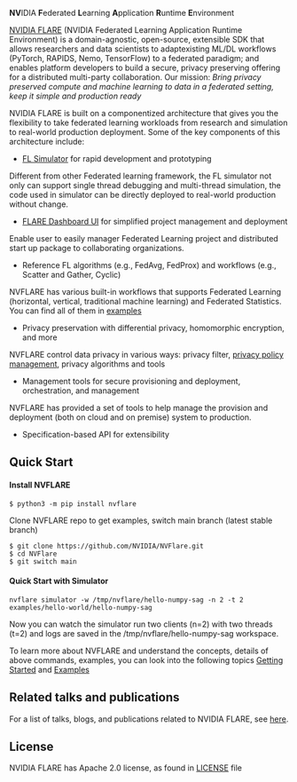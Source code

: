 **NV**IDIA **F**ederated **L**earning **A**pplication **R**untime **E**nvironment

[NVIDIA FLARE](https://nvflare.readthedocs.io/en/main/index.html) (NVIDIA Federated Learning Application Runtime Environment)
is a domain-agnostic, open-source, extensible SDK that allows researchers and data scientists to adaptexisting 
ML/DL workflows (PyTorch, RAPIDS, Nemo, TensorFlow) to a federated paradigm; and enables platform developers to build a 
secure, privacy preserving offering for a distributed multi-party collaboration. 
Our mission: _Bring privacy preserved compute and machine learning to data in a federated setting, keep it simple and production ready_

NVIDIA FLARE is built on a componentized architecture that gives you the flexibility to take federated learning workloads 
from research and simulation to real-world production deployment. Some of the key components of this architecture include:

* [FL Simulator](https://nvflare.readthedocs.io/en/main/user_guide/fl_simulator.html) for rapid development and prototyping

Different from other Federated learning framework, the FL simulator not only can support single thread debugging and multi-thread simulation,
the code used in simulator can be directly deployed to real-world production without change. 

* [FLARE Dashboard UI](https://nvflare.readthedocs.io/en/main/user_guide/dashboard_ui.html) for simplified project management and deployment  

Enable user to easily manager Federated Learning project and distributed start up package to collaborating organizations. 

* Reference FL algorithms (e.g., FedAvg, FedProx) and workflows (e.g., Scatter and Gather, Cyclic)

NVFLARE has various built-in workflows that supports Federated Learning (horizontal, vertical, traditional machine learning) 
and Federated Statistics. You can find all of them in [examples](https://github.com/NVIDIA/NVFlare/tree/dev/examples)

* Privacy preservation with differential privacy, homomorphic encryption, and more

 NVFLARE control data privacy in various ways: privacy filter, [privacy policy management](https://nvflare.readthedocs.io/en/main/user_guide/site_policy_management.html), 
 privacy algorithms and tools 

* Management tools for secure provisioning and deployment, orchestration, and management

NVFLARE has provided a set of tools to help manage the provision and deployment (both on cloud and on premise) system to production.  

* Specification-based API for extensibility

## Quick Start

#### Install NVFLARE
```
$ python3 -m pip install nvflare
```
Clone NVFLARE repo to get examples, switch main branch (latest stable branch)
```
$ git clone https://github.com/NVIDIA/NVFlare.git
$ cd NVFlare
$ git switch main
```

#### **Quick Start with Simulator**

```
nvflare simulator -w /tmp/nvflare/hello-numpy-sag -n 2 -t 2 examples/hello-world/hello-numpy-sag
```
Now you can watch the simulator run two clients (n=2) with two threads (t=2) and logs are saved in the /tmp/nvflare/hello-numpy-sag workspace.

To learn more about NVFLARE and understand the concepts, details of above commands, examples, you can look into the following topics [Getting Started](https://nvflare.readthedocs.io/en/main/getting_started.html) and  [Examples](https://github.com/NVIDIA/NVFlare/tree/main/examples/)

## Related talks and publications

For a list of talks, blogs, and publications related to NVIDIA FLARE, see [here](docs/publications_and_talks.md).

## License

NVIDIA FLARE has Apache 2.0 license, as found in [LICENSE](https://github.com/NVIDIA/NVFlare/blob/dev/LICENSE) file 
 

